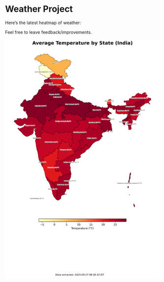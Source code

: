 # Weather Project

Here’s the latest heatmap of weather:

Feel free to leave feedback/improvements.

![India Heatmap](docs/assets/india_heatmap.png?v=D75353)
